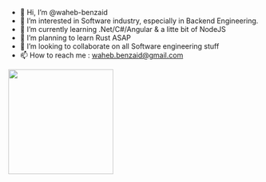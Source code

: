 - 👋 Hi, I’m @waheb-benzaid
- 👀 I’m interested in Software industry, especially in Backend Engineering.
- 🌱 I’m currently learning .Net/C#/Angular & a litte bit of NodeJS
- 🌱 I’m planning to learn Rust ASAP
- 💞️ I’m looking to collaborate on all Software engineering stuff
- 📫 How to reach me : waheb.benzaid@gmail.com


<div>
    <img height="210px" width:"400px" src="https://github-readme-stats-api-holic-x.vercel.app/api/top-langs/?username=waheb-benzaid&theme=tokyonight&layout=compact"/>
</div>
